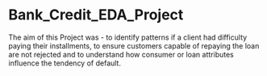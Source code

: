 # Bank_Credit_EDA_Project
The aim of this Project was - to identify patterns if a client had difficulty paying their installments, to ensure customers capable of repaying the loan are not rejected and to understand how consumer or loan attributes influence the tendency of default.
